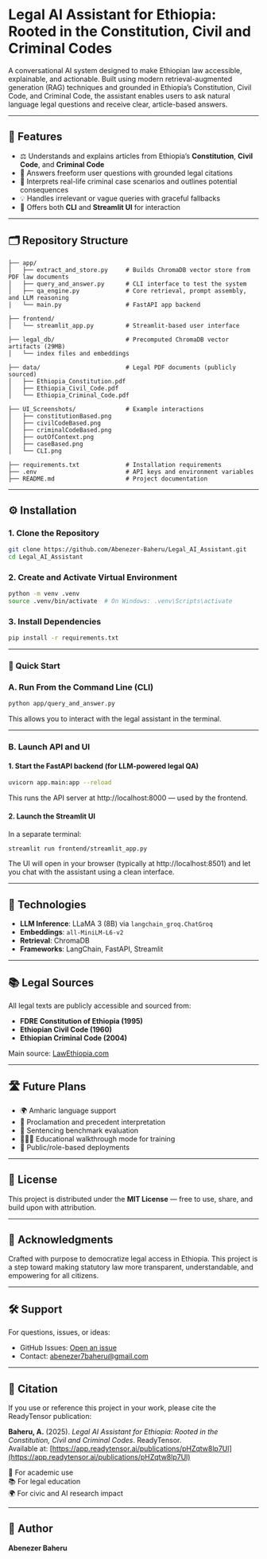 # Legal AI Assistant for Ethiopia: Rooted in the Constitution, Civil and Criminal Codes

A conversational AI system designed to make Ethiopian law accessible, explainable, and actionable. Built using modern retrieval-augmented generation (RAG) techniques and grounded in Ethiopia’s Constitution, Civil Code, and Criminal Code, the assistant enables users to ask natural language legal questions and receive clear, article-based answers.

---

## 🚀 Features

- ⚖️ Understands and explains articles from Ethiopia’s **Constitution**, **Civil Code**, and **Criminal Code**
- 🧠 Answers freeform user questions with grounded legal citations
- 🧾 Interprets real-life criminal case scenarios and outlines potential consequences
- 💡 Handles irrelevant or vague queries with graceful fallbacks
- 💬 Offers both **CLI** and **Streamlit UI** for interaction

---

## 🗂 Repository Structure

```
├── app/
│   ├── extract_and_store.py     # Builds ChromaDB vector store from PDF law documents
│   ├── query_and_answer.py      # CLI interface to test the system
│   ├── qa_engine.py             # Core retrieval, prompt assembly, and LLM reasoning
│   └── main.py                  # FastAPI app backend

├── frontend/
│   └── streamlit_app.py         # Streamlit-based user interface

├── legal_db/                    # Precomputed ChromaDB vector artifacts (29MB)
│   └── index files and embeddings

├── data/                        # Legal PDF documents (publicly sourced)
│   ├── Ethiopia_Constitution.pdf
│   ├── Ethiopia_Civil_Code.pdf
│   └── Ethiopia_Criminal_Code.pdf

├── UI_Screenshots/              # Example interactions
│   ├── constitutionBased.png
│   ├── civilCodeBased.png
│   ├── criminalCodeBased.png
│   ├── outOfContext.png
│   ├── caseBased.png
│   └── CLI.png

├── requirements.txt             # Installation requirements
├── .env                         # API keys and environment variables
├── README.md                    # Project documentation
```

---

## ⚙️ Installation

### 1. Clone the Repository

```bash
git clone https://github.com/Abenezer-Baheru/Legal_AI_Assistant.git
cd Legal_AI_Assistant
```

### 2. Create and Activate Virtual Environment

```bash
python -m venv .venv
source .venv/bin/activate  # On Windows: .venv\Scripts\activate
```

### 3. Install Dependencies

```bash
pip install -r requirements.txt
```

---

### 🧪 Quick Start

### A. Run From the Command Line (CLI)

```bash
python app/query_and_answer.py
```

This allows you to interact with the legal assistant in the terminal.

---

### B. Launch API and UI

#### 1. Start the FastAPI backend (for LLM-powered legal QA)

```bash
uvicorn app.main:app --reload
```

This runs the API server at http://localhost:8000 — used by the frontend.

#### 2. Launch the Streamlit UI

In a separate terminal:

```bash
streamlit run frontend/streamlit_app.py
```

The UI will open in your browser (typically at http://localhost:8501) and let you chat with the assistant using a clean interface.

---

## 🔗 Technologies

- **LLM Inference**: LLaMA 3 (8B) via `langchain_groq.ChatGroq`
- **Embeddings**: `all-MiniLM-L6-v2`
- **Retrieval**: ChromaDB
- **Frameworks**: LangChain, FastAPI, Streamlit

---

## 📚 Legal Sources

All legal texts are publicly accessible and sourced from:

- **FDRE Constitution of Ethiopia (1995)**
- **Ethiopian Civil Code (1960)**
- **Ethiopian Criminal Code (2004)**

Main source: [LawEthiopia.com](https://www.lawethiopia.com/)

---

## 🛣️ Future Plans

- 🌍 Amharic language support
- 📜 Proclamation and precedent interpretation
- 🧪 Sentencing benchmark evaluation
- 👩🏽‍🏫 Educational walkthrough mode for training
- 🔐 Public/role-based deployments

---

## 🧾 License

This project is distributed under the **MIT License** — free to use, share, and build upon with attribution.

---

## 🙌 Acknowledgments

Crafted with purpose to democratize legal access in Ethiopia. This project is a step toward making statutory law more transparent, understandable, and empowering for all citizens.

---

## 🛠 Support

  For questions, issues, or ideas:
  - GitHub Issues: [Open an issue](https://github.com/Abenezer-Baheru/Legal_AI_Assistant/issues)
  - Contact: abenezer7baheru@gmail.com

---

## 📖 Citation

If you use or reference this project in your work, please cite the ReadyTensor publication:

**Baheru, A.** (2025). *Legal AI Assistant for Ethiopia: Rooted in the Constitution, Civil and Criminal Codes*. ReadyTensor.  
Available at: [https://app.readytensor.ai/publications/pHZqtw8lp7Ul](https://app.readytensor.ai/publications/pHZqtw8lp7Ul)

📝 For academic use  
📚 For legal education  
🌍 For civic and AI research impact

---

## 👤 Author
  **Abenezer Baheru**  